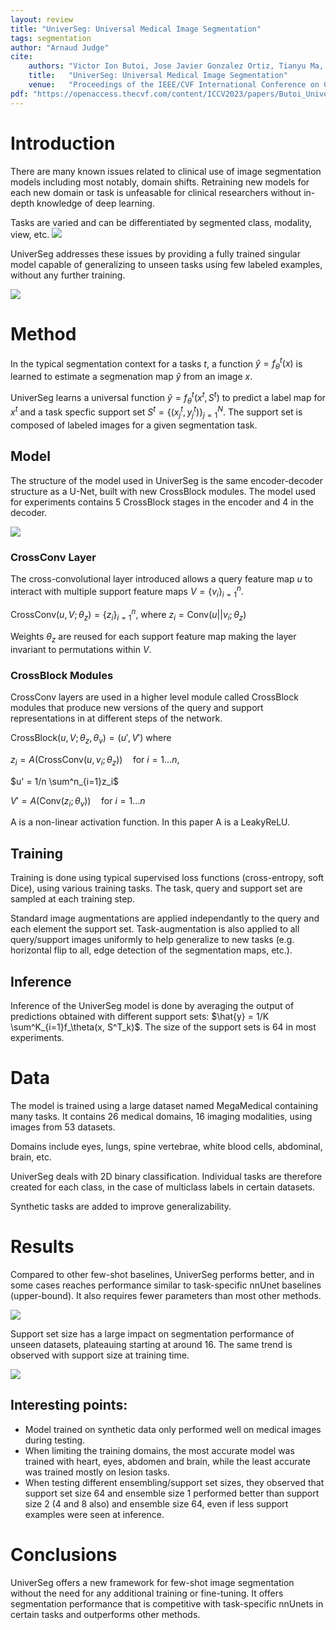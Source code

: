 ```yaml
---
layout: review
title: "UniverSeg: Universal Medical Image Segmentation"
tags: segmentation
author: "Arnaud Judge"
cite:
    authors: "Victor Ion Butoi, Jose Javier Gonzalez Ortiz, Tianyu Ma, Mert R. Sabuncu, John Guttag, Adrian V. Dalca"
    title:   "UniverSeg: Universal Medical Image Segmentation"
    venue:   "Proceedings of the IEEE/CVF International Conference on Computer Vision (ICCV)"
pdf: "https://openaccess.thecvf.com/content/ICCV2023/papers/Butoi_UniverSeg_Universal_Medical_Image_Segmentation_ICCV_2023_paper.pdf"
---
```



# Introduction

There are many known issues related to clinical use of image segmentation models including most notably, domain shifts. Retraining new models for each new domain or task is unfeasable for clinical researchers without in-depth knowledge of deep learning.

Tasks are varied and can be differentiated by segmented class, modality, view, etc.
![](/article/images/universeg/tasks.jpg)

UniverSeg addresses these issues by providing a fully trained singular model capable of generalizing to unseen tasks using few labeled examples, without any further training.

![](/article/images/universeg/global_method.jpg)

# Method

In the typical segmentation context for a tasks $t$, a function $\hat{y} = f^t_\theta(x)$ is learned to estimate a segmenation map $\hat{y}$ from an image $x$.

UniverSeg learns a universal function $\hat{y} = f^t_\theta(x^t, S^t)$ to predict a label map for $x^t$ and a task specfic support set $S^t=\{(x^t_j, y^t_j)\}^N_{j=1}$. The support set is composed of labeled images for a given segmentation task.

## Model

The structure of the model used in UniverSeg is the same encoder-decoder structure as a U-Net, built with new CrossBlock modules. The model used for experiments contains 5 CrossBlock stages in the encoder and 4 in the decoder.

![](/article/images/universeg/model_architecture.jpg)

### CrossConv Layer

The cross-convolutional layer introduced allows a query feature map $u$ to interact with multiple support feature maps $V = \{v_i\}^n_{i=1}$.

$\text{CrossConv}(u, V; \theta_z) = \{z_i\}^n_{i=1}$, where $z_i = \text{Conv}(u||v_i; \theta_z)$

Weights $\theta_z$ are reused for each support feature map making the layer invariant to permutations within $V$.

### CrossBlock Modules

CrossConv layers are used in a higher level module called CrossBlock modules that produce new versions of the query and support representations in at different steps of the network.

$\text{CrossBlock}(u, V; \theta_z, \theta_v) = (u', V')$ where

$z_i = A(\text{CrossConv}(u, v_i; \theta_z)) \quad \text{for} \ i = 1...n$, 

$u' = 1/n \sum^n_{i=1}z_i$

$V' = A(\text{Conv}(z_i; \theta_v))  \quad \text{for} \ i = 1...n$

A is a non-linear activation function. In this paper A is a LeakyReLU.

## Training

Training is done using typical supervised loss functions (cross-entropy, soft Dice), using various training tasks. The task, query and support set are sampled at each training step.

Standard image augmentations are applied independantly to the query and each element the support set. Task-augmentation is also applied to all query/support images uniformly to help generalize to new tasks (e.g. horizontal flip to all, edge detection of the segmentation maps, etc.).

## Inference

Inference of the UniverSeg model is done by averaging the output of predictions obtained with different support sets: $\hat{y} = 1/K \sum^K_{i=1}f_\theta(x, S^T_k)$. The size of the support sets is 64 in most experiments.

# Data
The model is trained using a large dataset named MegaMedical containing many tasks. It contains 26 medical domains, 16 imaging modalities, using images from 53 datasets.

Domains include eyes, lungs, spine vertebrae, white blood cells, abdominal, brain, etc.

UniverSeg deals with 2D binary classification. Individual tasks are therefore created for each class, in the case of multiclass labels in certain datasets. 

Synthetic tasks are added to improve generalizability.

# Results

Compared to other few-shot baselines, UniverSeg performs better, and in some cases reaches performance similar to task-specific nnUnet baselines (upper-bound). It also requires fewer parameters than most other methods.

![](/article/images/universeg/results.jpg)

Support set size has a large impact on segmentation performance of unseen datasets, plateauing starting at around 16. The same trend is observed with support size at training time.

![](/article/images/universeg/support_set_size.jpg)

## Interesting points:

- Model trained on synthetic data only performed well on medical images during testing.
- When limiting the training domains, the most accurate model was trained with heart, eyes, abdomen and brain, while the least accurate was trained mostly on lesion tasks.
- When testing different ensembling/support set sizes, they observed that support set size 64 and ensemble size 1 performed better than support size 2 (4 and 8 also) and ensemble size 64, even if less support examples were seen at inference.


# Conclusions

UniverSeg offers a new framework for few-shot image segmentation without the need for any additional training or fine-tuning. It offers segmentation performance that is competitive with task-specific nnUnets in certain tasks and outperforms other methods.